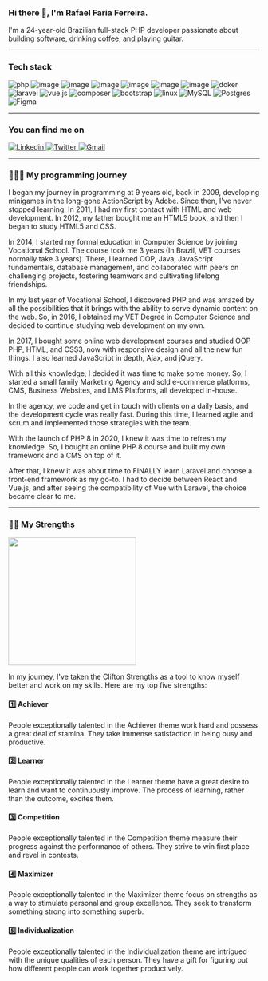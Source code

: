 ### Hi there 👋, I'm Rafael Faria Ferreira.

I'm a 24-year-old Brazilian full-stack PHP developer passionate about building software, drinking coffee, and playing
guitar.

---

### Tech stack

![php](https://img.shields.io/badge/PHP-777BB4?style=for-the-badge&logo=php&logoColor=white)
![image](https://img.shields.io/badge/JavaScript-323330?style=for-the-badge&logo=javascript&logoColor=F7DF1E)
![image](https://img.shields.io/badge/HTML5-E34F26?style=for-the-badge&logo=html5&logoColor=white)
![image](https://img.shields.io/badge/CSS3-1572B6?style=for-the-badge&logo=css3&logoColor=white)
![image](https://img.shields.io/badge/jQuery-0769AD?style=for-the-badge&logo=jquery&logoColor=white)
![image](https://img.shields.io/badge/Nginx-009639?style=for-the-badge&logo=nginx&logoColor=white)
![image](https://img.shields.io/badge/Apache-D22128?style=for-the-badge&logo=Apache&logoColor=white)
![doker](https://img.shields.io/badge/Docker-2CA5E0?style=for-the-badge&logo=docker&logoColor=white)
![laravel](https://img.shields.io/badge/Laravel-FF2D20?style=for-the-badge&logo=laravel&logoColor=white)
![vue.js](https://img.shields.io/badge/Vue.js-35495E?style=for-the-badge&logo=vuedotjs&logoColor=4FC08D)
![composer](https://img.shields.io/badge/Composer-885630?style=for-the-badge&logo=Composer&logoColor=white)
![bootstrap](https://img.shields.io/badge/Bootstrap-563D7C?style=for-the-badge&logo=bootstrap&logoColor=white)
![linux](https://img.shields.io/badge/Linux-FCC624?style=for-the-badge&logo=linux&logoColor=black)
![MySQL](https://img.shields.io/badge/mysql-%2300f.svg?style=for-the-badge&logo=mysql&logoColor=white)
![Postgres](https://img.shields.io/badge/postgres-%23316192.svg?style=for-the-badge&logo=postgresql&logoColor=white)
![Figma](https://img.shields.io/badge/figma-%23F24E1E.svg?style=for-the-badge&logo=figma&logoColor=white)

---

### You can find me on

<a target="_blank"  title="Linkedin" href="https://www.linkedin.com/in/rafaelfariaferreira/">
    <img title="Linkedin" alt="Linkedin" src="https://img.shields.io/badge/LinkedIn-0077B5?style=for-the-badge&logo=linkedin&logoColor=white">
</a>
<a target="_blank"  title="Twitter" href="https://twitter.com/Rafael_F_F_">
    <img title="Twitter" alt="Twitter" src="https://img.shields.io/badge/Twitter-1DA1F2?style=for-the-badge&logo=twitter&logoColor=white">
</a>
<a target="_blank"  title="Gmail" href="mailto:rafaelfariaferreira1@gmail.com">
    <img title="Gmail" alt="Gmail" src="https://img.shields.io/badge/Gmail-D14836?style=for-the-badge&logo=gmail&logoColor=white">
</a>

---

### 👨🏻‍💻 My programming journey

I began my journey in programming at 9 years old, back in 2009, developing minigames in the long-gone ActionScript by
Adobe. Since then, I've never stopped learning. In 2011, I had my first contact with HTML and web development. In 2012,
my father bought me an HTML5 book, and then I began to study HTML5 and CSS.

In 2014, I started my formal education in Computer Science by joining Vocational School. The course took me 3 years (In
Brazil, VET courses normally take 3 years). There, I learned OOP, Java, JavaScript fundamentals, database management,
and collaborated with peers on challenging projects, fostering teamwork and cultivating lifelong friendships.

In my last year of Vocational School, I discovered PHP and was amazed by all the possibilities that it brings with the
ability to serve dynamic content on the web. So, in 2016, I obtained my VET Degree in Computer Science and decided to
continue studying web development on my own.

In 2017, I bought some online web development courses and studied OOP PHP, HTML, and CSS3, now with responsive design
and all the new fun things. I also learned JavaScript in depth, Ajax, and jQuery.

With all this knowledge, I decided it was time to make some money. So, I started a small family Marketing Agency and
sold e-commerce platforms, CMS, Business Websites, and LMS Platforms, all developed in-house.

In the agency, we code and get in touch with clients on a daily basis, and the development cycle was really fast. During
this time, I learned agile and scrum and implemented those strategies with the team.

With the launch of PHP 8 in 2020, I knew it was time to refresh my knowledge. So, I bought an online PHP 8 course and
built my own framework and a CMS on top of it.

After that, I knew it was about time to FINALLY learn Laravel and choose a front-end framework as my go-to. I had to
decide between React and Vue.js, and after seeing the compatibility of Vue with Laravel, the choice became clear to me.

----

### 💪🏻 My Strengths

<a target="_blank"  href="https://www.gallup.com/cliftonstrengths/en/252134/achiever-theme.aspx">
    <img  height="256" src="https://media.licdn.com/dms/image/sync/C4D27AQEN2nKi1ODeRg/articleshare-shrink_800/0/1683976766986?e=1684717200&v=beta&t=l7vZdOXvR5cD7JeSLJc5CMYDhcAvu8K8xP8eGCPziL4" alt="">
</a>


In my journey, I've taken the Clifton Strengths as a tool to know myself better and work on my skills. Here are my top
five strengths:

#### 1️⃣ Achiever

People exceptionally talented in the Achiever theme work hard and possess a great deal of stamina. They take immense
satisfaction in being busy and productive.

#### 2️⃣ Learner

People exceptionally talented in the Learner theme have a great desire to learn and want to continuously improve. The
process of learning, rather than the outcome, excites them.

#### 3️⃣ Competition

People exceptionally talented in the Competition theme measure their progress against the performance of others. They
strive to win first place and revel in contests.

#### 4️⃣ Maximizer

People exceptionally talented in the Maximizer theme focus on strengths as a way to stimulate personal and group
excellence. They seek to transform something strong into something superb.

#### 5️⃣ Individualization

People exceptionally talented in the Individualization theme are intrigued with the unique qualities of each person.
They have a gift for figuring out how different people can work together productively.
